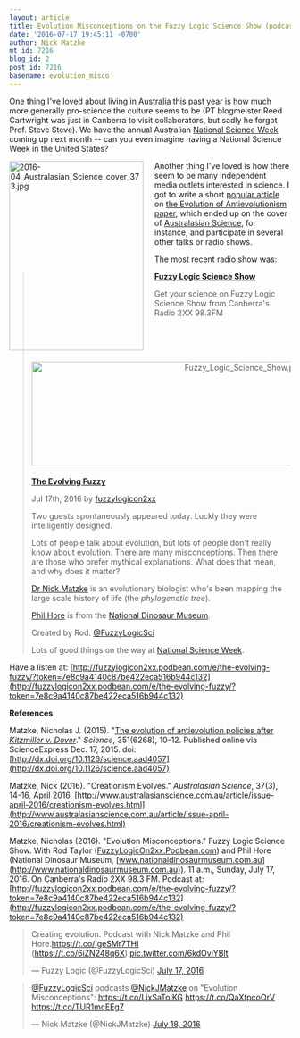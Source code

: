 ```yaml
---
layout: article
title: Evolution Misconceptions on the Fuzzy Logic Science Show (podcast link)
date: '2016-07-17 19:45:11 -0700'
author: Nick Matzke
mt_id: 7216
blog_id: 2
post_id: 7216
basename: evolution_misco
---
```

One thing I've loved about living in Australia this past year is how much more generally pro-science the culture seems to be (PT blogmeister Reed Cartwright was just in Canberra to visit collaborators, but sadly he forgot Prof. Steve Steve).  We have the annual Australian [National Science Week](http://www.scienceweek.net.au/) coming up next month -- can you even imagine having a National Science Week in the United States?

<img src="http://pandasthumb.org/archives/2016/07/17/2016-04_Australasian_Science_cover_373.jpg" alt="2016-04_Australasian_Science_cover_373.jpg" width="240" height="339" style="float: left; margin: 0 20px 20px 0;" class="mt-image-left" />Another thing I've loved is how there seem to be many independent media outlets interested in science. I got to write a short [popular article](http://phylo.wikidot.com/matzke-2015-science-paper-on-the-evolution-of-antievolution#media) on [the Evolution of Antievolutionism paper](http://phylo.wikidot.com/matzke-2015-science-paper-on-the-evolution-of-antievolution), which ended up on the cover of [Australasian Science](http://www.australasianscience.com.au/article/issue-april-2016/creationism-evolves.html), for instance, and participate in several other talks or radio shows.

The most recent radio show was:

> **[Fuzzy Logic Science Show](http://fuzzylogicon2xx.podbean.com/)**
> 
> Get your science on Fuzzy Logic Science Show from Canberra's Radio 2XX 98.3FM
> 
> <img src="http://pandasthumb.org/archives/2016/07/17/Fuzzy_Logic_Science_Show.png" alt="Fuzzy_Logic_Science_Show.png" width="745" height="186" style="text-align: center; display: block; margin: 0 auto 20px;" class="mt-image-center" />
> 
> [**The Evolving Fuzzy**](http://fuzzylogicon2xx.podbean.com/e/the-evolving-fuzzy/)
> 
> Jul 17th, 2016 by [fuzzylogicon2xx](http://fuzzylogicon2xx.podbean.com/author/fuzzylogicon2xx/)
> 
> Two guests spontaneously appeared today. Luckly they were intelligently designed.
> 
> Lots of people talk about evolution, but lots of people don't really know about evolution. There are many misconceptions. Then there are those who prefer mythical explanations. What does that mean, and why does it matter?
> 
> [Dr Nick Matzke](https://en.wikipedia.org/wiki/Nick_Matzke) is an evolutionary biologist who's been mapping the large scale history of life (the _phylogenetic tree_). 
> 
> [Phil Hore](https://www.facebook.com/phil.hore) is from the [National Dinosaur Museum](http://nationaldinosaurmuseum.com.au/).
> 
> Created by Rod. [@FuzzyLogicSci](https://twitter.com/FuzzyLogicSci)
> 
> Lots of good things on the way at [National Science Week](http://www.scienceweek.net.au/events/).

Have a listen at: [http://fuzzylogicon2xx.podbean.com/e/the-evolving-fuzzy/?token=7e8c9a4140c87be422eca516b944c132](http://fuzzylogicon2xx.podbean.com/e/the-evolving-fuzzy/?token=7e8c9a4140c87be422eca516b944c132)

**References**

Matzke, Nicholas J. (2015). "[The evolution of antievolution policies after _Kitzmiller v. Dover_](http://phylo.wikidot.com/matzke-2015-science-paper-on-the-evolution-of-antievolution)." _Science_, 351(6268), 10-12. Published online via ScienceExpress Dec. 17, 2015. doi: [http://dx.doi.org/10.1126/science.aad4057](http://dx.doi.org/10.1126/science.aad4057)

Matzke, Nick (2016). "Creationism Evolves." _Australasian Science_, 37(3), 14-16, April 2016.
[http://www.australasianscience.com.au/article/issue-april-2016/creationism-evolves.html](http://www.australasianscience.com.au/article/issue-april-2016/creationism-evolves.html)

Matzke, Nicholas (2016). "Evolution Misconceptions." Fuzzy Logic Science Show. With Rod Taylor ([FuzzyLogicOn2xx.Podbean.com](http://FuzzyLogicOn2xx.Podbean.com)) and Phil Hore (National Dinosaur Museum, [www.nationaldinosaurmuseum.com.au](http://www.nationaldinosaurmuseum.com.au)).  11 a.m., Sunday, July 17, 2016. On Canberra's Radio 2XX 98.3 FM. Podcast at: [http://fuzzylogicon2xx.podbean.com/e/the-evolving-fuzzy/?token=7e8c9a4140c87be422eca516b944c132](http://fuzzylogicon2xx.podbean.com/e/the-evolving-fuzzy/?token=7e8c9a4140c87be422eca516b944c132)


<blockquote class="twitter-tweet" data-lang="en"><p lang="en" dir="ltr">Creating evolution. Podcast with Nick Matzke and Phil Hore.<a href="https://t.co/IgeSMr7THI">https://t.co/IgeSMr7THI</a><br>(<a href="https://t.co/6iZN248q6X">https://t.co/6iZN248q6X</a>) <a href="https://t.co/6kdOviYBlt">pic.twitter.com/6kdOviYBlt</a></p>&mdash; Fuzzy Logic (@FuzzyLogicSci) <a href="https://twitter.com/FuzzyLogicSci/status/754616382877073408">July 17, 2016</a></blockquote>



<blockquote class="twitter-tweet" data-lang="en"><p lang="en" dir="ltr"><a href="https://twitter.com/FuzzyLogicSci">@FuzzyLogicSci</a> podcasts <a href="https://twitter.com/NickJMatzke">@NickJMatzke</a> on &quot;Evolution Misconceptions&quot;: <a href="https://t.co/LjxSaToIKG">https://t.co/LjxSaToIKG</a> <a href="https://t.co/QaXtpcoOrV">https://t.co/QaXtpcoOrV</a> <a href="https://t.co/TUR1mcEEg7">https://t.co/TUR1mcEEg7</a></p>&mdash; Nick Matzke (@NickJMatzke) <a href="https://twitter.com/NickJMatzke/status/754856837325819904">July 18, 2016</a></blockquote>
